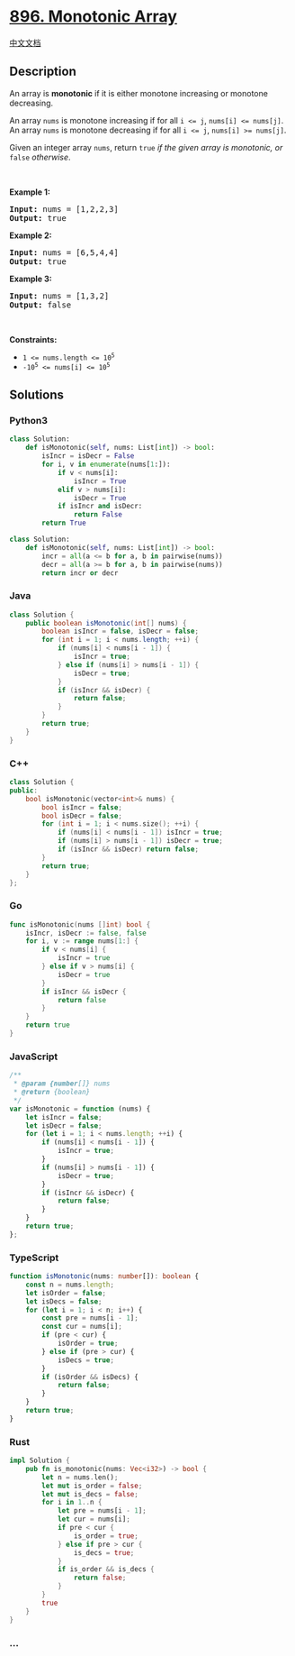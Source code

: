 # [896. Monotonic Array](https://leetcode.com/problems/monotonic-array)

[中文文档](/solution/0800-0899/0896.Monotonic%20Array/README.md)

## Description

<p>An array is <strong>monotonic</strong> if it is either monotone increasing or monotone decreasing.</p>

<p>An array <code>nums</code> is monotone increasing if for all <code>i &lt;= j</code>, <code>nums[i] &lt;= nums[j]</code>. An array <code>nums</code> is monotone decreasing if for all <code>i &lt;= j</code>, <code>nums[i] &gt;= nums[j]</code>.</p>

<p>Given an integer array <code>nums</code>, return <code>true</code><em> if the given array is monotonic, or </em><code>false</code><em> otherwise</em>.</p>

<p>&nbsp;</p>
<p><strong class="example">Example 1:</strong></p>

<pre>
<strong>Input:</strong> nums = [1,2,2,3]
<strong>Output:</strong> true
</pre>

<p><strong class="example">Example 2:</strong></p>

<pre>
<strong>Input:</strong> nums = [6,5,4,4]
<strong>Output:</strong> true
</pre>

<p><strong class="example">Example 3:</strong></p>

<pre>
<strong>Input:</strong> nums = [1,3,2]
<strong>Output:</strong> false
</pre>

<p>&nbsp;</p>
<p><strong>Constraints:</strong></p>

<ul>
	<li><code>1 &lt;= nums.length &lt;= 10<sup>5</sup></code></li>
	<li><code>-10<sup>5</sup> &lt;= nums[i] &lt;= 10<sup>5</sup></code></li>
</ul>

## Solutions

<!-- tabs:start -->

### **Python3**

```python
class Solution:
    def isMonotonic(self, nums: List[int]) -> bool:
        isIncr = isDecr = False
        for i, v in enumerate(nums[1:]):
            if v < nums[i]:
                isIncr = True
            elif v > nums[i]:
                isDecr = True
            if isIncr and isDecr:
                return False
        return True
```

```python
class Solution:
    def isMonotonic(self, nums: List[int]) -> bool:
        incr = all(a <= b for a, b in pairwise(nums))
        decr = all(a >= b for a, b in pairwise(nums))
        return incr or decr
```

### **Java**

```java
class Solution {
    public boolean isMonotonic(int[] nums) {
        boolean isIncr = false, isDecr = false;
        for (int i = 1; i < nums.length; ++i) {
            if (nums[i] < nums[i - 1]) {
                isIncr = true;
            } else if (nums[i] > nums[i - 1]) {
                isDecr = true;
            }
            if (isIncr && isDecr) {
                return false;
            }
        }
        return true;
    }
}
```

### **C++**

```cpp
class Solution {
public:
    bool isMonotonic(vector<int>& nums) {
        bool isIncr = false;
        bool isDecr = false;
        for (int i = 1; i < nums.size(); ++i) {
            if (nums[i] < nums[i - 1]) isIncr = true;
            if (nums[i] > nums[i - 1]) isDecr = true;
            if (isIncr && isDecr) return false;
        }
        return true;
    }
};
```

### **Go**

```go
func isMonotonic(nums []int) bool {
	isIncr, isDecr := false, false
	for i, v := range nums[1:] {
		if v < nums[i] {
			isIncr = true
		} else if v > nums[i] {
			isDecr = true
		}
		if isIncr && isDecr {
			return false
		}
	}
	return true
}
```

### **JavaScript**

```js
/**
 * @param {number[]} nums
 * @return {boolean}
 */
var isMonotonic = function (nums) {
    let isIncr = false;
    let isDecr = false;
    for (let i = 1; i < nums.length; ++i) {
        if (nums[i] < nums[i - 1]) {
            isIncr = true;
        }
        if (nums[i] > nums[i - 1]) {
            isDecr = true;
        }
        if (isIncr && isDecr) {
            return false;
        }
    }
    return true;
};
```

### **TypeScript**

```ts
function isMonotonic(nums: number[]): boolean {
    const n = nums.length;
    let isOrder = false;
    let isDecs = false;
    for (let i = 1; i < n; i++) {
        const pre = nums[i - 1];
        const cur = nums[i];
        if (pre < cur) {
            isOrder = true;
        } else if (pre > cur) {
            isDecs = true;
        }
        if (isOrder && isDecs) {
            return false;
        }
    }
    return true;
}
```

### **Rust**

```rust
impl Solution {
    pub fn is_monotonic(nums: Vec<i32>) -> bool {
        let n = nums.len();
        let mut is_order = false;
        let mut is_decs = false;
        for i in 1..n {
            let pre = nums[i - 1];
            let cur = nums[i];
            if pre < cur {
                is_order = true;
            } else if pre > cur {
                is_decs = true;
            }
            if is_order && is_decs {
                return false;
            }
        }
        true
    }
}
```

### **...**

```

```

<!-- tabs:end -->

